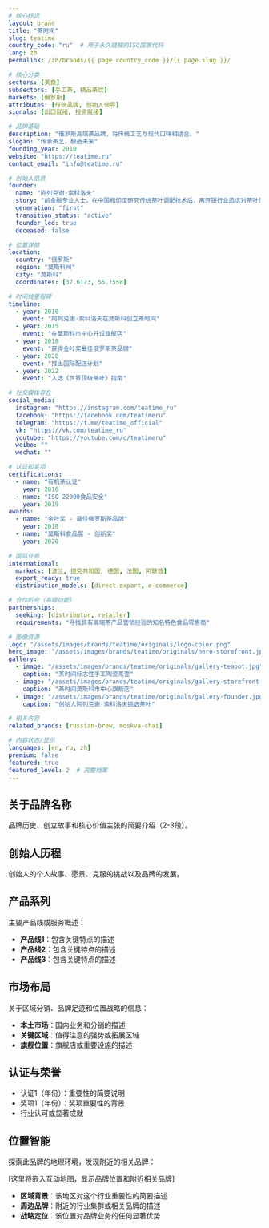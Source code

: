 ```yaml
---
# 核心标识
layout: brand
title: "茶时间"
slug: teatime
country_code: "ru"  # 用于永久链接的ISO国家代码
lang: zh
permalink: /zh/brands/{{ page.country_code }}/{{ page.slug }}/

# 核心分类
sectors: [美食]
subsectors: [手工茶, 精品茶饮]
markets: [俄罗斯]
attributes: [传统品牌, 创始人领导]
signals: [出口就绪, 投资就绪]

# 品牌基础
description: "俄罗斯高端茶品牌，将传统工艺与现代口味相结合。"
slogan: "传承茶艺，酿造未来"
founding_year: 2010
website: "https://teatime.ru"
contact_email: "info@teatime.ru"

# 创始人信息
founder:
  name: "阿列克谢·索科洛夫"
  story: "前金融专业人士，在中国和印度研究传统茶叶调配技术后，离开银行业追求对茶叶的热情。"
  generation: "first"
  transition_status: "active"
  founder_led: true
  deceased: false

# 位置详情
location:
  country: "俄罗斯"
  region: "莫斯科州"
  city: "莫斯科"
  coordinates: [37.6173, 55.7558]

# 时间线里程碑
timeline:
  - year: 2010
    event: "阿列克谢·索科洛夫在莫斯科创立茶时间"
  - year: 2015
    event: "在莫斯科市中心开设旗舰店"
  - year: 2018
    event: "获得金叶奖最佳俄罗斯茶品牌"
  - year: 2020
    event: "推出国际配送计划"
  - year: 2022
    event: "入选《世界顶级茶叶》指南"

# 社交媒体存在
social_media:
  instagram: "https://instagram.com/teatime_ru"
  facebook: "https://facebook.com/teatimeru"
  telegram: "https://t.me/teatime_official"
  vk: "https://vk.com/teatime_ru"
  youtube: "https://youtube.com/c/teatimeru"
  weibo: ""
  wechat: ""

# 认证和奖项
certifications:
  - name: "有机茶认证"
    year: 2016
  - name: "ISO 22000食品安全"
    year: 2019
awards:
  - name: "金叶奖 - 最佳俄罗斯茶品牌"
    year: 2018
  - name: "莫斯科食品展 - 创新奖"
    year: 2020

# 国际业务
international:
  markets: [波兰, 捷克共和国, 德国, 法国, 阿联酋]
  export_ready: true
  distribution_models: [direct-export, e-commerce]

# 合作机会（高级功能）
partnerships:
  seeking: [distributor, retailer]
  requirements: "寻找具有高端茶产品营销经验的知名特色食品零售商"

# 图像资源
logo: "/assets/images/brands/teatime/originals/logo-color.png"
hero_image: "/assets/images/brands/teatime/originals/hero-storefront.jpg"
gallery:
  - image: "/assets/images/brands/teatime/originals/gallery-teapot.jpg"
    caption: "茶时间标志性手工陶瓷茶壶"
  - image: "/assets/images/brands/teatime/originals/gallery-storefront.jpg"
    caption: "茶时间莫斯科市中心旗舰店"
  - image: "/assets/images/brands/teatime/originals/gallery-founder.jpg"
    caption: "创始人阿列克谢·索科洛夫挑选茶叶"

# 相关内容
related_brands: [russian-brew, moskva-chai]

# 内容状态/显示
languages: [en, ru, zh]
premium: false
featured: true
featured_level: 2  # 完整档案
---
```


## 关于品牌名称

品牌历史、创立故事和核心价值主张的简要介绍（2-3段）。

## 创始人历程

创始人的个人故事、愿景、克服的挑战以及品牌的发展。

## 产品系列

主要产品线或服务概述：

- **产品线1**：包含关键特点的描述
- **产品线2**：包含关键特点的描述
- **产品线3**：包含关键特点的描述

## 市场布局

关于区域分销、品牌足迹和位置战略的信息：

- **本土市场**：国内业务和分销的描述
- **关键区域**：值得注意的强势或拓展区域
- **旗舰位置**：旗舰店或重要设施的描述

## 认证与荣誉

- 认证1（年份）：重要性的简要说明
- 奖项1（年份）：奖项重要性的背景
- 行业认可或显著成就

## 位置智能

探索此品牌的地理环境，发现附近的相关品牌：

[这里将嵌入互动地图，显示品牌位置和附近相关品牌]

- **区域背景**：该地区对这个行业重要性的简要描述
- **周边品牌**：附近的行业集群或相关品牌的描述
- **战略定位**：该位置对品牌业务的任何显著优势